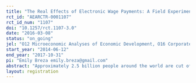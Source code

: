 ```yaml
---
title: "The Real Effects of Electronic Wage Payments: A Field Experiment with Salaried Factory Workers in Bangladesh"
rct_id: "AEARCTR-0001107"
rct_id_num: "1107"
doi: "10.1257/rct.1107-3.0"
date: "2016-03-08"
status: "on_going"
jel: "O12 Microeconomic Analyses of Economic Development, O16 Corporate Finance and Governance, G21 Banks"
start_year: "2014-06-12"
end_year: "2017-10-31"
pi: "Emily Breza emily.breza@gmail.com"
abstract: "Approximately 2.5 billion people around the world are cut off from digital financial systems. These adults –most of them poor– must rely on cash to manage their day-to-day finances and plan for the future.  Researchers and policymakers increasingly view the migration of poor households to electronic payment platforms as an essential ingredient in expanding financial inclusion among the poor. In this study, we partner with garment factories in Bangladesh, a local bank, and a mobile payment provider to ask the novel and important question: Can employers assist their workers in building basic financial capability by offering electronic wage payments? We are conducting a randomized controlled trial to investigate this question where we introduce i) employee payroll accounts and ii) electronic wage payments. First, does automatically depositing wages in a formal bank account improve an agent’s ability to save, thus facilitating either lumpy investment or improved self-insurance? Second, does the impact vary by whether the electronic wage payment is made to a bank account or to a mobile money account linked to the worker’s phone? In addition, we plan to conduct a proof of concept experiment for a new financial product designed to help workers smooth their consumption throughout the month. Through this experiment, we aim to evaluate the sensitivity of a worker's consumption, short-term borrowing and savings to unexpected income earned at the end of the month.  We also will test whether the spending patterns of this end of the month windfall differ for households that had been receiving electronic wage payments. Finally, we will collect short-run productivity measures for the subset of workers in the follow-up experiment to measure whether they are affected by the increase in end of the month income. "
layout: registration
---
```


